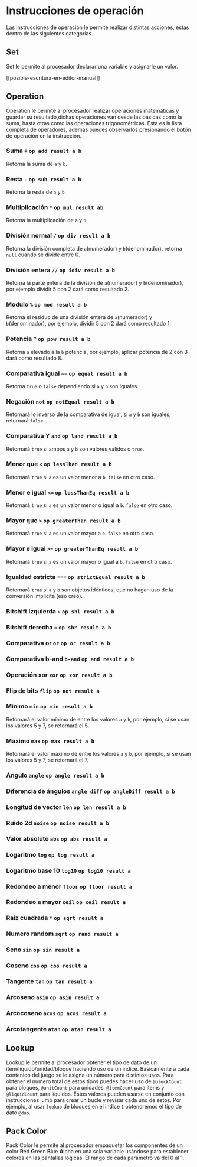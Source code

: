# Instrucciones de operación

Las instrucciones de operación le permite realizar distintas acciones, estas dentro de las siguientes categorías.

## Set

Set le permite al procesador declarar una variable y asignarle un valor.

[[posible-escritura-en-editor-manual]]

## Operation

Operation le permite al procesador realizar operaciones matemáticas y guardar su resultado,dichas operaciones van desde las básicas como la suma, hasta otras como las operaciones trigonométricas. Esta es la lista completa de operadores, además puedes observarlos presionando el botón de operación en la instrucción. 

### Suma `+` `op add result a b`

Retorna la suma de `a` y `b`.
### Resta `-` `op sub result a b`

Retorna la resta de `a` y `b`.
### Multiplicación `*` `op mul result ab`

Retorna la multiplicación de  `a` y `b`
### División normal `/` `op div result a b`

Retorna la división completa de `a`(numerador) y `b`(denominador), retorna `null` cuando se divide entre 0.
### División entera `//` `op idiv result a b`

Retorna la parte entera de la división de `a`(numerador) y `b`(denominador), por ejemplo dividir 5 con 2 dará como resultado 2.
### Modulo `%` `op mod result a b`

Retorna el residuo de una división entera de `a`(numerador) y `b`(denominador), por ejemplo, dividir 5 con 2 dará como resultado 1.
### Potencia `^` `op pow result a b`

Retorna `a` elevado a la `b` potencia, por ejemplo, aplicar potencia de 2 con 3 dará como resultado 8.
### Comparativa igual `==` `op equal result a b`

Retorna `true` o `false` dependiendo si `a` y `b` son iguales.
### Negación `not` `op notEqual result a b`

Retornará lo inverso de la comparativa de igual, si `a` y `b` son iguales, retornará `false`.
### Comparativa Y `and` `op land result a b`

Retornará `true` si ambos `a` y `b` son valores validos o `true`.
### Menor que `<` `op lessThan result a b`

Retornará `true` si `a` es un valor menor a `b`. `false` en otro caso.
### Menor e igual `<=` `op lessThanEq result a b`

Retornará `true` si `a` es un valor menor o igual a `b`. `false` en otro caso.
### Mayor que `>` `op greaterThan result a b`

Retornará `true` si `a` es un valor mayor a `b`. `false` en otro caso.
### Mayor e igual `>=` `op greaterThanEq result a b`

Retornará `true` si `a` es un valor mayor o igual a `b`. `false` en otro caso.
### Igualdad estricta `===` `op strictEqual result a b`

Retornará `true` si `a` y `b` son objetos idénticos, que no hagan uso de la conversión implícita (eso creo).
### Bitshift Izquierda `«` `op shl result a b`
### Bitshift derecha `»` `op shr result a b`
### Comparativa or `or` `op or result a b`
### Comparativa b-and `b-and` `op and result a b`
### Operación xor `xor` `op xor result a b`
### Flip de bits `flip` `op not result a `
### Mínimo `min` `op min result a b`

Retornará el valor mínimo de entre los valores `a` y `b`, por ejemplo, si se usan los valores 5 y 7, se retornará el 5.
### Máximo `max` `op max result a b`

Retornará el valor máximo de entre los valores `a` y `b`, por ejemplo, si se usan los valores 5 y 7, se retornará el 7.
### Ángulo `angle` `op angle result a b`
### Diferencia de ángulos `angle diff` `op angleDiff result a b`
### Longitud de vector `len` `op len result a b`
### Ruido 2d `noise` `op noise result a b`
### Valor absoluto `abs` `op abs result a `
### Logaritmo `log` `op log result a `
### Logaritmo base 10 `log10` `op log10 result a `
### Redondeo a menor  `floor` `op floor result a `
### Redondeo a mayor `ceil` `op ceil result a`
### Raíz cuadrada `*` `op sqrt result a `
### Numero random `sqrt` `op rand result a`
### Seno `sin` `op sin result a `
### Coseno `cos` `op cos result a `
### Tangente `tan` `op tan result a`
### Arcoseno `asin` `op asin result a`
### Arcocoseno `acos` `op acos result a `
### Arcotangente `atan` `op atan result a `

## Lookup

Lookup le permite al procesador obtener el tipo de dato de un item/líquido/unidad/bloque haciendo uso de un indice. Básicamente a cada contenido del juego se le asigna un número para distintos usos. Para obtener el numero total de estos tipos puedes hacer uso de `@blockCount` para bloques, `@unitCount` para unidades, `@itemCount` para items y `@liquidCount` para líquidos. Estos valores pueden usarse en conjunto con instrucciones jump para crear un bucle y revisar cada uno de estos. Por ejemplo, al usar `lookup` de bloques en el indice `1` obtendremos el tipo de dato `@duo`.

## Pack Color

Pack Color le permite al procesador empaquetar los componentes de un color **R**ed **G**reen **B**lue **A**lpha en una sola variable usándose para establecer colores en las pantallas lógicas. El rango de cada parámetro va del 0 al 1.


